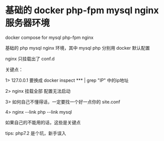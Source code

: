 # 基础的 docker php-fpm mysql nginx 服务器环境
docker compose for mysql php-fpm nginx

基础的 php mysql nginx 环境，其中
mysql php 分别用 docker 默认配置

nginx 只挂载出了 conf.d

关键点：

1> 127.0.0.1 要换成 docker inspect *** | grep "IP" 中的ip地址

2> nginx 挂载全部 配置无法启动

3> 如何自己不懂得话，一定要找一个好一点你的 site.conf

4> nginx --link php --link mysql

如果自己的不能用的话，这些是关键点

tips: php7.2 是个坑，新手误入
